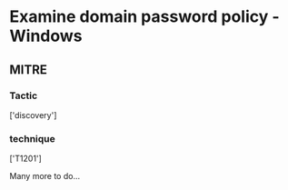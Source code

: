 # Examine domain password policy - Windows

## MITRE

### Tactic
['discovery']

### technique
['T1201']

Many more to do...
